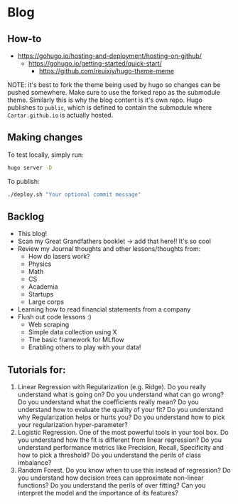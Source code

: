 # Blog

## How-to
* https://gohugo.io/hosting-and-deployment/hosting-on-github/
  * https://gohugo.io/getting-started/quick-start/
    * https://github.com/reuixiy/hugo-theme-meme

NOTE: it's best to fork the theme being used by hugo so changes can be pushed 
somewhere. Make sure to use the forked repo as the submodule theme. Similarly 
this is why the blog content is it's own repo. Hugo publishes to `public`, which
is defined to contain the submodule where `Cartar.github.io` is actually hosted.


## Making changes
To test locally, simply run:
```sh
hugo server -D
```

To publish:
```sh
./deploy.sh "Your optional commit message"
```

## Backlog
* This blog!
* Scan my Great Grandfathers booklet -> add that here!! It's so cool
* Review my Journal thoughts and other lessons/thoughts from:
  * How do lasers work?
  * Physics 
  * Math
  * CS 
  * Academia
  * Startups
  * Large corps 
* Learning how to read financial statements from a company
* Flush out code lessons :)
  * Web scraping
  * Simple data collection using X
  * The basic framework for MLflow 
  * Enabling others to play with your data!


## Tutorials for:
1. Linear Regression with Regularization (e.g. Ridge). Do you really understand what is going on? Do you understand what can go wrong? Do you understand what the coefficients really mean? Do you understand how to evaluate the quality of your fit? Do you understand why Regularization helps or hurts you? Do you understand how to pick your regularization hyper-parameter?
2. Logistic Regression. One of the most powerful tools in your tool box. Do you understand how the fit is different from linear regression? Do you understand performance metrics like Precision, Recall, Specificity and how to pick a threshold? Do you understand the perils of class imbalance?
3. Random Forest. Do you know when to use this instead of regression? Do you understand how decision trees can approximate non-linear functions? Do you understand the perils of over fitting? Can you interpret the model and the importance of its features?
